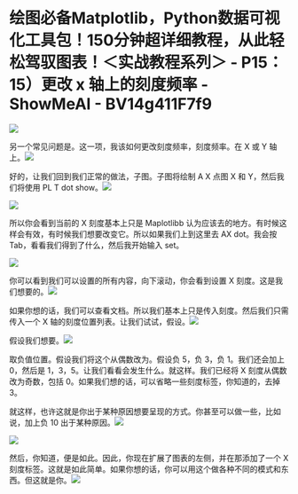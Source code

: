 # 绘图必备Matplotlib，Python数据可视化工具包！150分钟超详细教程，从此轻松驾驭图表！＜实战教程系列＞ - P15：15）更改 x 轴上的刻度频率 - ShowMeAI - BV14g411F7f9

![](img/2c77c1e593fb989487c1f3b73491cf29_0.png)

另一个常见问题是。这一项，我该如何更改刻度频率，刻度频率。在 X 或 Y 轴上。![](img/2c77c1e593fb989487c1f3b73491cf29_2.png)

好的，让我们回到我们正常的做法，子图。子图将绘制 A X 点图 X 和 Y，然后我们将使用 PL T dot show。![](img/2c77c1e593fb989487c1f3b73491cf29_4.png)

![](img/2c77c1e593fb989487c1f3b73491cf29_5.png)

所以你会看到当前的 X 刻度基本上只是 Maplotlibb 认为应该去的地方。有时候这样会有效，有时候我们想要改变它。所以如果我们上到这里去 AX dot。我会按 Tab，看看我们得到了什么，然后我开始输入 set。

![](img/2c77c1e593fb989487c1f3b73491cf29_7.png)

你可以看到我们可以设置的所有内容，向下滚动，你会看到设置 X 刻度。这是我们想要的。![](img/2c77c1e593fb989487c1f3b73491cf29_9.png)

如果你想的话，我们可以查看文档。所以我们基本上只是传入刻度。然后我们只需传入一个 X 轴的刻度位置列表。让我们试试，假设。![](img/2c77c1e593fb989487c1f3b73491cf29_11.png)

假设我们想要。![](img/2c77c1e593fb989487c1f3b73491cf29_13.png)

取负值位置。假设我们将这个从偶数改为。假设负 5，负 3，负 1。我们还会加上 0，然后是 1，3，5。让我们看看会发生什么。就这样。我们已经将 X 刻度从偶数改为奇数，包括 0。如果我们想的话，可以省略一些刻度标签，你知道的，去掉 3。

就这样，也许这就是你出于某种原因想要呈现的方式。你甚至可以做一些，比如说，加上负 10 出于某种原因。![](img/2c77c1e593fb989487c1f3b73491cf29_15.png)

![](img/2c77c1e593fb989487c1f3b73491cf29_16.png)

然后，你知道，便是如此。因此，你现在扩展了图表的左侧，并在那添加了一个 X 刻度标签。这就是如此简单。如果你想的话，你可以用这个做各种不同的模式和东西。但这就是你。![](img/2c77c1e593fb989487c1f3b73491cf29_18.png)
